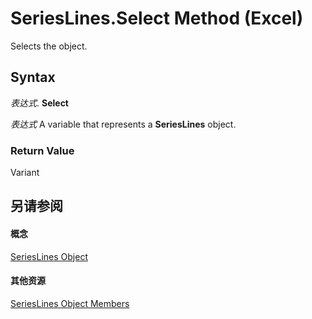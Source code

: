 
# SeriesLines.Select Method (Excel)

Selects the object.


## Syntax

 _表达式_. **Select**

 _表达式_ A variable that represents a **SeriesLines** object.


### Return Value

Variant


## 另请参阅


#### 概念


[SeriesLines Object](db044358-d14b-ef45-4e42-237b8ee46ff0.md)
#### 其他资源


[SeriesLines Object Members](http://msdn.microsoft.com/library/54b68abf-7066-6f92-7f38-51c533926b62%28Office.15%29.aspx)
